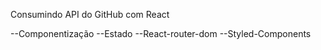 Consumindo API do GitHub com React

--Componentização
--Estado
--React-router-dom
--Styled-Components

